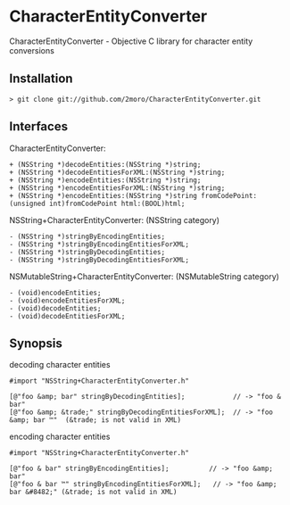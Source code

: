 
CharacterEntityConverter
========================

CharacterEntityConverter - Objective C library for character entity conversions

Installation
------------

    > git clone git://github.com/2moro/CharacterEntityConverter.git

Interfaces
----------

CharacterEntityConverter:

    + (NSString *)decodeEntities:(NSString *)string;
    + (NSString *)decodeEntitiesForXML:(NSString *)string;
    + (NSString *)encodeEntities:(NSString *)string;
    + (NSString *)encodeEntitiesForXML:(NSString *)string;
    + (NSString *)encodeEntities:(NSString *)string fromCodePoint:(unsigned int)fromCodePoint html:(BOOL)html;

NSString+CharacterEntityConverter:  (NSString category)

    - (NSString *)stringByEncodingEntities;
    - (NSString *)stringByEncodingEntitiesForXML;
    - (NSString *)stringByDecodingEntities;
    - (NSString *)stringByDecodingEntitiesForXML;

NSMutableString+CharacterEntityConverter:  (NSMutableString category)

    - (void)encodeEntities;
    - (void)encodeEntitiesForXML;
    - (void)decodeEntities;
    - (void)decodeEntitiesForXML;

Synopsis
--------

decoding character entities

    #import "NSString+CharacterEntityConverter.h"

    [@"foo &amp; bar" stringByDecodingEntities];            // -> "foo & bar"
    [@"foo &amp; &trade;" stringByDecodingEntitiesForXML];  // -> "foo &amp; bar ™"  (&trade; is not valid in XML)

encoding character entities

    #import "NSString+CharacterEntityConverter.h"

    [@"foo & bar" stringByEncodingEntities];          // -> "foo &amp; bar"
    [@"foo & bar ™" stringByEncodingEntitiesForXML];   // -> "foo &amp; bar &#8482;" (&trade; is not valid in XML)

